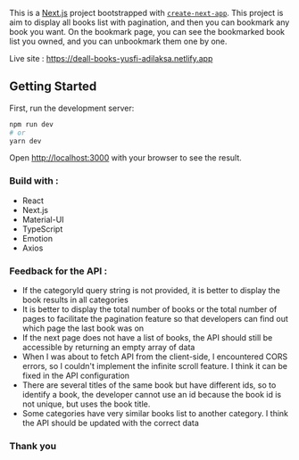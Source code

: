 This is a [Next.js](https://nextjs.org/) project bootstrapped with [`create-next-app`](https://github.com/vercel/next.js/tree/canary/packages/create-next-app). This project is aim to display all books list with pagination, and then you can bookmark any book you want. On the bookmark page, you can see the bookmarked book list you owned, and you can unbookmark them one by one.

Live site : https://deall-books-yusfi-adilaksa.netlify.app

## Getting Started

First, run the development server:

```bash
npm run dev
# or
yarn dev
```

Open [http://localhost:3000](http://localhost:3000) with your browser to see the result.

### Build with :
- React
- Next.js
- Material-UI
- TypeScript
- Emotion
- Axios

### Feedback for the API :
- If the categoryId query string is not provided, it is better to display the book results in all categories
- It is better to display the total number of books or the total number of pages to facilitate the pagination feature so that developers can find out which page the last book was on
- If the next page does not have a list of books, the API should still be accessible by returning an empty array of data
- When I was about to fetch API from the client-side, I encountered CORS errors, so I couldn't implement the infinite scroll feature. I think it can be fixed in the API configuration
- There are several titles of the same book but have different ids, so to identify a book, the developer cannot use an id because the book id is not unique, but uses the book title.
- Some categories have very similar books list to another category. I think the API should be updated with the correct data

### Thank you


